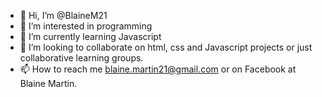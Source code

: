 - 👋 Hi, I’m @BlaineM21
- 👀 I’m interested in programming
- 🌱 I’m currently learning Javascript
- 💞️ I’m looking to collaborate on html, css and Javascript projects or just collaborative learning groups.
- 📫 How to reach me blaine.martin21@gmail.com or on Facebook at Blaine Martin.

<!---
BlaineM21/BlaineM21 is a ✨ special ✨ repository because its `README.md` (this file) appears on your GitHub profile.
You can click the Preview link to take a look at your changes.
--->
